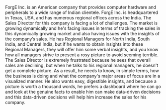 ForgE Inc. is an American company that provides computer hardware and peripherals to a wide range of Indian clientele. ForgE Inc. is headquartered in Texas, USA, and has numerous regional offices across the India.
The Sales Director for this company is facing a lot of challenges. The market is growing dynamically and he's facing issues in terms of tracking the sales in this dynamically growing market and also having issues with the insights of the company’s sales. He has Regional Managers for North India, South India, and Central India, but if he wants to obtain insights into these Regional Managers, they will offer him some verbal insights, and you know how all managers strive to present a rosy picture to avoid seeming terrible.
The Sales Director is extremely frustrated because he sees that overall sales are declining, but when he talks to his regional managers, he doesn't get a complete picture. As a result, he needs to know, in simple terms, how the business is doing and what the company's major areas of focus are in a visualized manner. He also wants easy, digestible insights, and because a picture is worth a thousand words, he prefers a dashboard where he can go and look at the genuine facts to enable him can make data-driven decisions and this data-driven decisions will help him increase the sales for his company.
